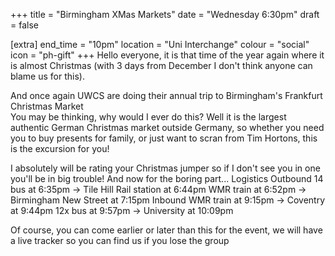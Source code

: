 +++
title = "Birmingham XMas Markets"
date = "Wednesday 6:30pm"
draft = false

[extra]
end_time = "10pm"
location = "Uni Interchange"
colour = "social"
icon = "ph-gift"
+++
Hello everyone, it is that time of the year again where it is almost Christmas (with 3 days from December I don't think anyone can blame us for this).

And once again UWCS are doing their annual trip to 
Birmingham's Frankfurt Christmas Market  
You may be thinking, why would I ever do this? Well it is the largest authentic German Christmas market outside Germany, so whether you need you to buy presents for family, or just want to scran from Tim Hortons, this is the excursion for you!

I absolutely will be rating your Christmas jumper so if I don't see you in one you'll be in big trouble!
And now for the boring part...
Logistics
Outbound
14 bus at 6:35pm -> Tile Hill Rail station at 6:44pm
WMR train at 6:52pm -> Birmingham New Street at 7:15pm
Inbound
WMR train at 9:15pm -> Coventry at 9:44pm
12x bus at 9:57pm -> University at 10:09pm

Of course, you can come earlier or later than this for the event, we will have a live tracker so you can find us if you lose the group 